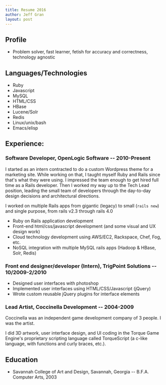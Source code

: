 ```yaml
---
title: Resume 2016
author: Jeff Gran
layout: post
---
```


## Profile

* Problem solver, fast learner, fetish for accuracy and correctness, technology agnostic

## Languages/Technologies

* Ruby
* Javascript
* MySQL
* HTML/CSS
* HBase
* Lucene/Solr
* Redis
* Linux/unix/bash
* Emacs/elisp

## Experience:

### Software Developer, OpenLogic Software -- 2010-Present

I started as an intern contracted to do a custom Wordpress theme for a marketing site. While working on that, I taught myself Ruby and Rails since that's what they were using. I impressed the team enough to get hired full time as a Rails developer. Then I worked my way up to the Tech Lead position, leading the small team of developers through the day-to-day design decisions and architectural directions.

I worked on multiple Rails apps from gigantic (legacy) to small (`rails new`) and single purpose, from rails v2.3 through rails 4.0

* Ruby on Rails application development
* Front-end html/css/javascript development (and some visual and UX design work)
* Cloud technology development using AWS/EC2, Rackspace, Chef, Fog, etc.
* NoSQL integration with multiple MySQL rails apps  (Hadoop & HBase, Solr, Redis)

### Front end designer/developer (Intern), TrigPoint Solutions -- 10/2009-2/2010

* Designed user interfaces with photoshop
* Implemented user interfaces using HTML/CSS/Javascript (jQuery)
* Wrote custom reusable jQuery plugins for interface elements

### Lead Artist, Coccinella Development -- 2004-2009

Coccinella was an independent game development company of 3 people. I was the artist.

I did 3D artwork, user interface design, and UI coding in the Torque Game Engine's proprietary scripting language called TorqueScript (a c-like language, with functions and curly braces, etc.).

## Education

* Savannah College of Art and Design, Savannah, Georgia -- B.F.A. Computer Arts, 2003
